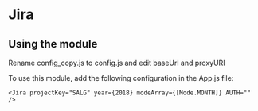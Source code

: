# Jira


## Using the module

Rename config_copy.js to config.js and edit baseUrl and proxyURl

To use this module, add the following configuration in the App.js file:
```
<Jira projectKey="SALG" year={2018} modeArray={[Mode.MONTH]} AUTH="" />
```
